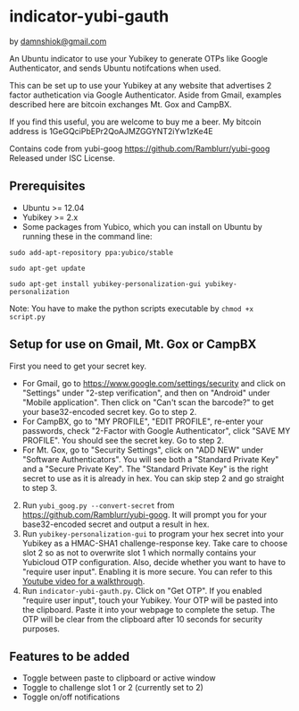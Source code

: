 indicator-yubi-gauth
======================
by damnshiok@gmail.com

An Ubuntu indicator to use your Yubikey to generate OTPs like Google Authenticator, and sends Ubuntu notifcations when used.

This can be set up to use your Yubikey at any website that advertises 2 factor authetication via Google Authenticator. Aside from Gmail, examples described here are bitcoin exchanges Mt. Gox and CampBX.

If you find this useful, you are welcome to buy me a beer.
My bitcoin address is 1GeGQciPbEPr2QoAJMZGGYNT2iYw1zKe4E

Contains code from yubi-goog https://github.com/Ramblurr/yubi-goog
Released under ISC License.

Prerequisites
-------------
* Ubuntu >= 12.04 
* Yubikey >= 2.x
* Some packages from Yubico, which you can install on Ubuntu by running these in the command line:

`sudo add-apt-repository ppa:yubico/stable`

`sudo apt-get update`

`sudo apt-get install yubikey-personalization-gui yubikey-personalization`

Note: You have to make the python scripts executable by `chmod +x script.py`

Setup for use on Gmail, Mt. Gox or CampBX
-----------------------------------------
First you need to get your secret key.
* For Gmail, go to https://www.google.com/settings/security and click on "Settings" under "2-step verification", and then on "Android" under "Mobile application". Then click on "Can't scan the barcode?" to get your base32-encoded secret key. Go to step 2.
* For CampBX, go to "MY PROFILE", "EDIT PROFILE", re-enter your passwords, check "2-Factor with Google Authenticator", click "SAVE MY PROFILE". You should see the secret key. Go to step 2.
* For Mt. Gox, go to "Security Settings", click on "ADD NEW" under "Software Authenticators". You will see both a "Standard Private Key" and a "Secure Private Key". The "Standard Private Key" is the right secret to use as it is already in hex. You can skip step 2 and go straight to step 3.

2. Run `yubi_goog.py --convert-secret` from https://github.com/Ramblurr/yubi-goog. It will prompt you for your base32-encoded secret and output a result in hex.
3. Run `yubikey-personalization-gui` to program your hex secret into your Yubikey as a HMAC-SHA1 challenge-response key. Take care to choose slot 2 so as not to overwrite slot 1 which normally contains your Yubicloud OTP configuration. Also, decide whether you want to have to "require user input". Enabling it is more secure. You can refer to this [Youtube video for a walkthrough][walkthrough]. 
4. Run `indicator-yubi-gauth.py`. Click on "Get OTP". If you enabled "require user input", touch your Yubikey. Your OTP will be pasted into the clipboard. Paste it into your webpage to complete the setup. The OTP will be clear from the clipboard after 10 seconds for security purposes.

Features to be added
--------------------
* Toggle between paste to clipboard or active window
* Toggle to challenge slot 1 or 2 (currently set to 2)
* Toggle on/off notifications

[walkthrough]: http://www.youtube.com/watch?v=VDxJCkx7N4E
